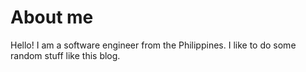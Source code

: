 # About me
Hello! I am a software engineer from the Philippines. I like to do some random stuff like this blog. 